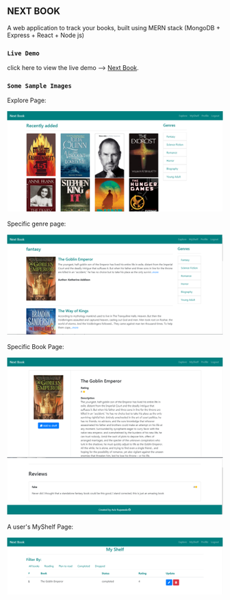 ## NEXT BOOK 
A web application to track your books, built using MERN stack (MongoDB + Express + React + Node js)

### `Live Demo`
click here to view the live demo --> [Next Book](https://lit-forest-30209.herokuapp.com/).

### `Some Sample Images`
Explore Page:
<br/>
<br/>
![alt text](https://github.com/aziz1234/MERN_WEB_APP/blob/master/sample/explore.PNG "Logo Title Text 1")
<br/>
<br/>
Specific genre page:
<br/>
<br/>
![alt text](https://github.com/aziz1234/MERN_WEB_APP/blob/master/sample/BookByGenre.PNG "Logo Title Text 1")
<br/>
<br/>
Specific Book Page:
<br/>
<br/>
![alt text](https://github.com/aziz1234/MERN_WEB_APP/blob/master/sample/BookById.PNG "Logo Title Text 1")
![alt text](https://github.com/aziz1234/MERN_WEB_APP/blob/master/sample/Reviews.PNG "Logo Title Text 1")
<br/>
<br/>
A user's MyShelf Page:
<br/>
<br/>
![alt text](https://github.com/aziz1234/MERN_WEB_APP/blob/master/sample/MyShelf.PNG "Logo Title Text 1")
